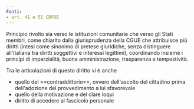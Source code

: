 ```yaml
---
Fonti:
- art. 41 e 51 CDFUE
---
```

Principio rivolto sia verso le istituzioni comunitarie che verso gli Stati membri, come chiarito dalla giurisprudenza della CGUE che attribuisce più diritti (intesi come sinonimo di pretese giuridiche, senza distinguere all'italiana tra diritti soggettivi e interessi legittimi), coordinando insieme i principi di imparzialità, buona amministrazione, trasparenza e tempestività.

Tra le articolazioni di questo diritto vi è anche 
- quello del ==contraddittorio==, ovvero dell'ascolto del cittadino prima dell'adozione del provvedimento a lui sfavorevole
- quello della motivazione e del clare loqui
- diritto di accedere al fascicolo personale
